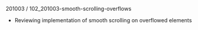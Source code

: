 201003 / 102_201003-smooth-scrolling-overflows
- Reviewing implementation of smooth scrolling on overflowed elements